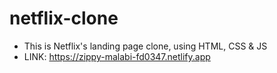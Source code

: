 # netflix-clone

- This is Netflix's landing page clone, using HTML, CSS &amp; JS
- LINK: https://zippy-malabi-fd0347.netlify.app
